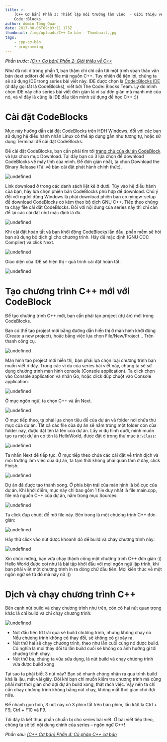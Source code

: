 ```yaml
---
title: >-
    [C++ Cơ bản] Phần 3: Thiết lập môi trường làm việc  - Giới thiệu về
    Code::Blocks
author: Admin Tổng Quản
date: 2017-08-06T09:03:11.173Z
thumbnail: /img/uploads/C++ Cơ bản - Thumbnail.jpg
tags:
    - cpp-cơ-bản
    - programming
---
```


_Phần trước: [\[C++ Cơ bản\] Phần 2: Giới thiệu về C++](http://cowboycoder.vercel.app/article/c-co-ban-phan-2-gioi-thieu-ve-c)_

Như đã nói ở trong phần 1, bạn thậm chí chỉ cần tới một trình soạn thảo văn bản (text editor) để viết file mã nguồn C++. Tuy nhiên để tiện lợi, chúng ta sẽ sử dụng IDE trong series bài viết này. IDE được chọn là [Code::Blocks IDE](http://www.codeblocks.org/) (ở đây gọi tắt là CodeBlocks), viết bởi The Code::Blocks Team. Lý do mình chọn IDE này cho series bài viết đơn giản là vì sự đơn giản mà mạnh mẽ của nó, và vì đây là cũng là IDE đầu tiên mình sử dụng để học C++ :))

# Cài đặt CodeBlocks

Mục này hướng dẫn cài đặt CodeBlocks trên HĐH Windows, đối với các bạn sử dụng hệ điều hành nhân Linux có thể áp dụng gần như tương tự, hoặc sử dụng Terminal để cài đặt CodeBlocks.

Để cài đặt CodeBlocks, bạn cần phải tìm tới [trang chủ của dự án CodeBlock](http://www.codeblocks.org/) và lựa chọn mục Download. Tại đây bạn có 3 lựa chọn để download CodeBlocks về máy tính của mình. Để đơn giản nhất, ta chọn Download the Binary Release (Tải về bản cài đặt phát hành chính thức).

![undefined](/img/uploads/cpp-cơ-bản-3-1.jpg)

Link download ở trong các danh sách liệt kê ở dưới. Tùy vào hệ điều hành của bạn, hãy lựa chọn phiên bản CodeBlocks phù hợp để download. Chú ý đối với người dùng Windows là phải download phiên bản có mingw-setup để download CodeBlocks có kèm theo bộ dịch GNU C++.
Tiếp theo chúng ta chạy file cài đặt CodeBlocks. Đối với nội dung của series này thì chỉ cần để lại các cài đặt như mặc định là đủ.

![undefined](/img/uploads/cpp-cơ-bản-3-2.jpg)

Khi cài đặt hoàn tất và bạn khởi động CodeBlocks lần đầu, phần mềm sẽ hỏi bạn sử dụng bộ dịch gì cho chương trình. Hãy để mặc định (GNU CCC Complier) và click Next.

![undefined](/img/uploads/cpp-cơ-bản-3-3.jpg)

Giao diện của IDE sẽ hiện thị - quá trình cài đặt hoàn tất:

![undefined](/img/uploads/cpp-cơ-bản-3-4.jpg)

# Tạo chương trình C++ mới với CodeBlock

Để tạo chương trình C++ mới, bạn cần phải tạo project (dự án) mới trong CodeBlocks.

Bạn có thể tạo project mới bằng đường dẫn hiển thị ở màn hình khởi động (Create a new project), hoặc bằng việc lựa chọn File/New/Project… Trên thanh công cụ.

![undefined](/img/uploads/cpp-cơ-bản-3-5.jpg)

Màn hình tạo project mới hiển thị, bạn phải lựa chọn loại chương trình bạn muốn viết ở đây. Trong các ví dụ của series bài viết này, chúng ta sẽ sử dụng chương trình màn hình console (Console application). Ta click chọn vào Console application và nhấn Go, hoặc click đúp chuột vào Console application.

![undefined](/img/uploads/cpp-cơ-bản-3-6.jpg)

Ở mục ngôn ngữ, ta chọn C++ và ấn Next.

![undefined](/img/uploads/cpp-cơ-bản-3-7.jpg)

Ở mục tiếp theo, ta phải lựa chọn tiêu đề của dự án và folder nơi chứa thư mục của dự án. Tất cả các file của dự án sẽ nằm trong một folder con của folder này, được đặt tên là tên của dự án. Lấy ví dụ hình dưới, mình muốn tạo ra một dự án có tên là HelloWorld, được đặt ở trong thư mục `D:\Class`:

![undefined](/img/uploads/cpp-cơ-bản-3-8.jpg)

Ta nhấn Next để tiếp tục. Ở mục tiếp theo chứa các cài đặt về trình dịch và môi trường làm việc của dự án, ta tạm thời không phải quan tâm ở đây, click Finish.

![undefined](/img/uploads/cpp-cơ-bản-3-9.jpg)

Dự án đã được tạo thành xong. Ở phía bên trái của màn hình là bố cục của dự án. Khi khởi điểm, mục này chỉ bao gồm 1 file duy nhất là file main.cpp, file mã nguồn C++ của dự án, nằm trong mục Sources:

![undefined](/img/uploads/cpp-cơ-bản-3-10.jpg)

Ta click đúp chuột để mở file này. Bên trong là một chương trình C++ đơn giản:

![undefined](/img/uploads/cpp-cơ-bản-3-11.jpg)

Hãy thử click vào nút được khoanh đỏ để build và chạy chương trình này:

![undefined](/img/uploads/cpp-cơ-bản-3-12.jpg)

Xin chúc mừng, bạn vừa chạy thành công một chương trình C++ đơn giản :)) Hello World được coi như là bài tập khởi đầu với mọi ngôn ngữ lập trình, khi bạn phải viết một chương trình in ra dòng chữ đầu tiên. Mọi kiến thức về một ngôn ngữ sẽ từ đó mà nảy nở :))

# Dịch và chạy chương trình C++

Bên cạnh nút build và chạy chương trình như trên, còn có hai nút quan trọng khác là chỉ build và chỉ chạy chương trình:

![undefined](/img/uploads/cpp-cơ-bản-3-13.jpg)

-   Nút đầu tiên từ trái qua sẽ build chương trình, nhưng không chạy nó. Nếu chương trình không có thay đổi, sẽ không có gì xảy ra.
-   Nút thứ hai sẽ chạy chương trình, theo như lần cuối cùng nó được build. Có nghĩa là mọi thay đổi từ lần build cuối sẽ không có ảnh hưởng gì tới chương trình chạy.
-   Nút thứ ba, chúng ta vừa sửa dụng, là nút build và chạy chương trình vừa được build xong.

Tại sao ta phải biết 3 nút này? Bạn sẽ nhanh chóng nhận ra quá trình build khá là lâu, mất vài giây. Đôi khi bạn chỉ muốn kiểm tra chương trình mà cũng phải mất thời gian chờ đợi dự án build xong, thật rách việc. Vậy nên ta chỉ cần chạy chương trình không bằng nút chạy, không mất thời gian chờ đợi nữa.

Để nhanh gọn hơn, 3 nút này có 3 phím tắt trên bàn phím, lần lượt là Ctrl + F9, Ctrl + F10 và F9.

Tới đây là kết thúc phần chuẩn bị cho series bài viết. Ở bài viết tiếp theo, chúng ta sẽ tới nội dung chính của series – ngôn ngữ C++!

_Phần sau: [\[C++ Cơ bản\] Phần 4: Cú pháp C++ cơ bản](http://cowboycoder.vercel.app/article/c-co-ban-phan-4-cu-phap-c-co-ban)_
